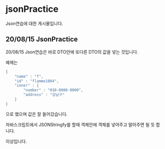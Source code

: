 # jsonPractice

Json연습에 대한 게시물입니다.


## 20/08/15 JsonPractice

20/08/15 Json연습은 바로 DTO안에 또다른 DTO의 값을 넣는 것입니다.

예제는

```java
{
    "name" : "f",
    "id" : "flamme1004",
    "inner" : {
        "number" : "010-0000-0000",
        "address" : "강남구"
    }
}

```

으로 했으며 값은 잘 들어갔습니다.

자바스크립트에서 JSONStringfy를 할때 객체안에 객체를 넣어주고 말아주면 될 듯 합니다.

이상입니다.
